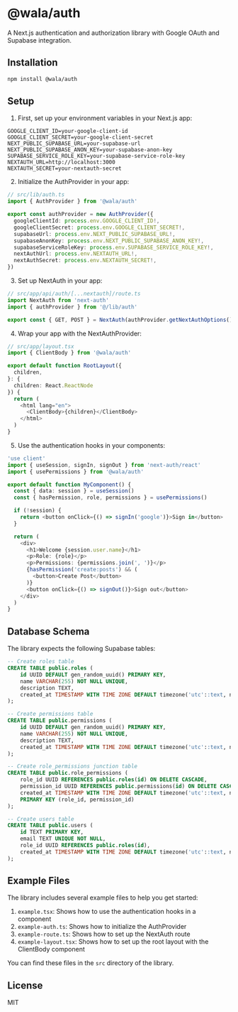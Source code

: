 # @wala/auth

A Next.js authentication and authorization library with Google OAuth and Supabase integration.

## Installation

```bash
npm install @wala/auth
```

## Setup

1. First, set up your environment variables in your Next.js app:

```env
GOOGLE_CLIENT_ID=your-google-client-id
GOOGLE_CLIENT_SECRET=your-google-client-secret
NEXT_PUBLIC_SUPABASE_URL=your-supabase-url
NEXT_PUBLIC_SUPABASE_ANON_KEY=your-supabase-anon-key
SUPABASE_SERVICE_ROLE_KEY=your-supabase-service-role-key
NEXTAUTH_URL=http://localhost:3000
NEXTAUTH_SECRET=your-nextauth-secret
```

2. Initialize the AuthProvider in your app:

```typescript
// src/lib/auth.ts
import { AuthProvider } from '@wala/auth'

export const authProvider = new AuthProvider({
  googleClientId: process.env.GOOGLE_CLIENT_ID!,
  googleClientSecret: process.env.GOOGLE_CLIENT_SECRET!,
  supabaseUrl: process.env.NEXT_PUBLIC_SUPABASE_URL!,
  supabaseAnonKey: process.env.NEXT_PUBLIC_SUPABASE_ANON_KEY!,
  supabaseServiceRoleKey: process.env.SUPABASE_SERVICE_ROLE_KEY!,
  nextAuthUrl: process.env.NEXTAUTH_URL!,
  nextAuthSecret: process.env.NEXTAUTH_SECRET!,
})
```

3. Set up NextAuth in your app:

```typescript
// src/app/api/auth/[...nextauth]/route.ts
import NextAuth from 'next-auth'
import { authProvider } from '@/lib/auth'

export const { GET, POST } = NextAuth(authProvider.getNextAuthOptions())
```

4. Wrap your app with the NextAuthProvider:

```typescript
// src/app/layout.tsx
import { ClientBody } from '@wala/auth'

export default function RootLayout({
  children,
}: {
  children: React.ReactNode
}) {
  return (
    <html lang="en">
      <ClientBody>{children}</ClientBody>
    </html>
  )
}
```

5. Use the authentication hooks in your components:

```typescript
'use client'
import { useSession, signIn, signOut } from 'next-auth/react'
import { usePermissions } from '@wala/auth'

export default function MyComponent() {
  const { data: session } = useSession()
  const { hasPermission, role, permissions } = usePermissions()

  if (!session) {
    return <button onClick={() => signIn('google')}>Sign in</button>
  }

  return (
    <div>
      <h1>Welcome {session.user.name}</h1>
      <p>Role: {role}</p>
      <p>Permissions: {permissions.join(', ')}</p>
      {hasPermission('create:posts') && (
        <button>Create Post</button>
      )}
      <button onClick={() => signOut()}>Sign out</button>
    </div>
  )
}
```

## Database Schema

The library expects the following Supabase tables:

```sql
-- Create roles table
CREATE TABLE public.roles (
    id UUID DEFAULT gen_random_uuid() PRIMARY KEY,
    name VARCHAR(255) NOT NULL UNIQUE,
    description TEXT,
    created_at TIMESTAMP WITH TIME ZONE DEFAULT timezone('utc'::text, now()) NOT NULL
);

-- Create permissions table
CREATE TABLE public.permissions (
    id UUID DEFAULT gen_random_uuid() PRIMARY KEY,
    name VARCHAR(255) NOT NULL UNIQUE,
    description TEXT,
    created_at TIMESTAMP WITH TIME ZONE DEFAULT timezone('utc'::text, now()) NOT NULL
);

-- Create role_permissions junction table
CREATE TABLE public.role_permissions (
    role_id UUID REFERENCES public.roles(id) ON DELETE CASCADE,
    permission_id UUID REFERENCES public.permissions(id) ON DELETE CASCADE,
    created_at TIMESTAMP WITH TIME ZONE DEFAULT timezone('utc'::text, now()) NOT NULL,
    PRIMARY KEY (role_id, permission_id)
);

-- Create users table
CREATE TABLE public.users (
    id TEXT PRIMARY KEY,
    email TEXT UNIQUE NOT NULL,
    role_id UUID REFERENCES public.roles(id),
    created_at TIMESTAMP WITH TIME ZONE DEFAULT timezone('utc'::text, now()) NOT NULL
);
```

## Example Files

The library includes several example files to help you get started:

1. `example.tsx`: Shows how to use the authentication hooks in a component
2. `example-auth.ts`: Shows how to initialize the AuthProvider
3. `example-route.ts`: Shows how to set up the NextAuth route
4. `example-layout.tsx`: Shows how to set up the root layout with the ClientBody component

You can find these files in the `src` directory of the library.

## License

MIT

